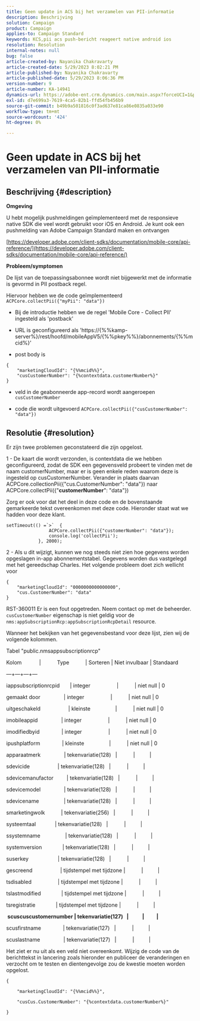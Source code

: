 ```yaml
---
title: Geen update in ACS bij het verzamelen van PII-informatie
description: Beschrijving
solution: Campaign
product: Campaign
applies-to: Campaign Standard
keywords: KCS,pii acs push-bericht reageert native android ios
resolution: Resolution
internal-notes: null
bug: false
article-created-by: Nayanika Chakravarty
article-created-date: 5/29/2023 8:02:21 PM
article-published-by: Nayanika Chakravarty
article-published-date: 5/29/2023 8:06:36 PM
version-number: 9
article-number: KA-14941
dynamics-url: https://adobe-ent.crm.dynamics.com/main.aspx?forceUCI=1&pagetype=entityrecord&etn=knowledgearticle&id=cb2771b5-5bfe-ed11-8f6e-6045bd006a22
exl-id: d7e699a3-7619-4ca5-82b1-ffd54fb456b9
source-git-commit: b49b9a501816c0f3ad637e81ca86e0835a033e90
workflow-type: tm+mt
source-wordcount: '424'
ht-degree: 0%

---
```


# Geen update in ACS bij het verzamelen van PII-informatie

## Beschrijving {#description}


<b>Omgeving</b>

U hebt mogelijk pushmeldingen geïmplementeerd met de responsieve native SDK die veel wordt gebruikt voor iOS en Android. Je kunt ook een pushmelding van Adobe Campaign Standard maken en ontvangen

[https://developer.adobe.com/client-sdks/documentation/mobile-core/api-reference/](https://developer.adobe.com/client-sdks/documentation/mobile-core/api-reference/)

<b>Probleem/symptomen</b>

De lijst van de toepassingsabonnee wordt niet bijgewerkt met de informatie is gevormd in PII postback regel.

Hiervoor hebben we de code geïmplementeerd `ACPCore.collectPii({"myPii": "data"})`

- Bij de introductie hebben we de regel &#39;Mobile Core - Collect PII&#39; ingesteld als &#39;postback&#39;

- URL is geconfigureerd als &#39;https://{%%kamp-server%}/rest/hoofd/mobileAppV5/{%%pkey%%}/abonnements/{%%mcid%}&#39;

- post body is


```
{
    "marketingCloudId": "{%%mcid%%}",
    "cusCustomerNumber": "{%contextdata.customerNumber%}"
}
```


- veld in de geabonneerde app-record wordt aangeroepen `cusCustomerNumber`

- code die wordt uitgevoerd `ACPCore.collectPii({"cusCustomerNumber": "data"})`


## Resolutie {#resolution}


Er zijn twee problemen geconstateerd die zijn opgelost.



1 - De kaart die wordt verzonden, is contextdata die we hebben geconfigureerd, zodat de SDK een gegevensveld probeert te vinden met de naam customerNumber, maar er is geen enkele reden waarom deze is ingesteld op cusCustomerNumber. Verander in plaats daarvan ACPCore.collectionPii({&quot;cus.CustomerNumber&quot;: &quot;data&quot;}) naar ACPCore.collectPii({&quot;<b>customerNumber</b>&quot;: &quot;data&quot;})

Zorg er ook voor dat het deel in deze code en de bovenstaande gemarkeerde tekst overeenkomen met deze code. Hieronder staat wat we hadden voor deze klant.


```
setTimeout(() =`>`  {
                ACPCore.collectPii({"customerNumber": "data"});
                console.log('collectPii');
            }, 2000);
```


2 - Als u dit wijzigt, kunnen we nog steeds niet zien hoe gegevens worden opgeslagen in-app abonnementstabel. Gegevens worden dus vastgelegd met het gereedschap Charles. Het volgende probleem doet zich wellicht voor


```
{
    "marketingCloudId": "0000000000000000",
    "cus.CustomerNumber": "data"
}
```


RST-360011 Er is een fout opgetreden. Neem contact op met de beheerder.
`cusCustomerNumber` eigenschap is niet geldig voor de `nms:appSubscriptionRcp:appSubscriptionRcpDetail` resource.

Wanneer het bekijken van het gegevensbestand voor deze lijst, zien wij de volgende kolommen.



Tabel &quot;public.nmsappsubscriptionrcp&quot;

Kolom            |           Type           | Sorteren | Niet invulbaar | Standaard

—+—+—+—

iappsubscriptionrcpid       | integer                  |           | niet null | 0

gemaakt door                | integer                  |           | niet null | 0

uitgeschakeld                   | kleinste                 |           | niet null | 0

imobileappid                | integer                  |           | niet null | 0

imodifiedbyid               | integer                  |           | niet null | 0

ipushplatform               | kleinste                 |           | niet null | 0

apparaatmerk                | tekenvariatie(128)   |           |          |

sdevicide                   | tekenvariatie(128)   |           |          |

sdevicemanufactor         | tekenvariatie(128)   |           |          |

sdevicemodel                | tekenvariatie(128)   |           |          |

sdevicename                 | tekenvariatie(128)   |           |          |

smarketingwolk           | tekenvariatie(256)   |           |          |

systeemtaal             | tekenvariatie(128)   |           |          |

ssystemname                 | tekenvariatie(128)   |           |          |

systemversion              | tekenvariatie(128)   |           |          |

suserkey                    | tekenvariatie(128)   |           |          |

gescreend                   | tijdstempel met tijdzone |           |          |

tsdisabled                  | tijdstempel met tijdzone |           |          |

tslastmodified              | tijdstempel met tijdzone |           |          |

tsregistratie              | tijdstempel met tijdzone |           |          |

<b> scuscuscustomernumber | tekenvariatie(127)   |           |          | </b>

scusfirstname               | tekenvariatie(127)   |           |          |

scuslastname                | tekenvariatie(127)   |           |          |



Het ziet er nu uit als een veld niet overeenkomt. Wijzig de code van de berichttekst in lancering zoals hieronder en publiceer de veranderingen en verzocht om te testen en dientengevolge zou de kwestie moeten worden opgelost.


```
{

    "marketingCloudId": "{%%mcid%%}",

    "cusCus.CustomerNumber": "{%contextdata.customerNumber%}"

}
```
